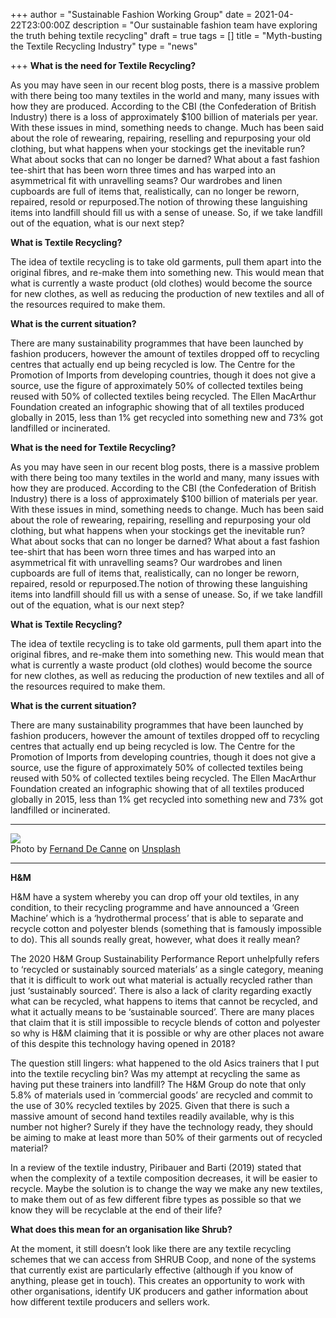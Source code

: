 +++
author = "Sustainable Fashion Working Group"
date = 2021-04-22T23:00:00Z
description = "Our sustainable fashion team have exploring the truth behing textile recycling"
draft = true
tags = []
title = "Myth-busting the Textile Recycling Industry"
type = "news"

+++
**What is the need for Textile Recycling?**

As you may have seen in our recent blog posts, there is a massive problem with there being too many textiles in the world and many, many issues with how they are produced. According to the CBI (the Confederation of British Industry) there is a loss of approximately $100 billion of materials per year. With these issues in mind, something needs to change. Much has been said about the role of rewearing, repairing, reselling and repurposing your old clothing, but what happens when your stockings get the inevitable run? What about socks that can no longer be darned? What about a fast fashion tee-shirt that has been worn three times and has warped into an asymmetrical fit with unravelling seams? Our wardrobes and linen cupboards are full of items that, realistically, can no longer be reworn, repaired, resold or repurposed.The notion of throwing these languishing items into landfill should fill us with a sense of unease. So, if we take landfill out of the equation, what is our next step?

**What is Textile Recycling?**

The idea of textile recycling is to take old garments, pull them apart into the original fibres, and re-make them into something new. This would mean that what is currently a waste product (old clothes) would become the source for new clothes, as well as reducing the production of new textiles and all of the resources required to make them.

**What is the current situation?**

There are many sustainability programmes that have been launched by fashion producers, however the amount of textiles dropped off to recycling centres that actually end up being recycled is low. The Centre for the Promotion of Imports from developing countries, though it does not give a source, use the figure of approximately 50% of collected textiles being reused with 50% of collected textiles being recycled. The Ellen MacArthur Foundation created an infographic showing that of all textiles produced globally in 2015, less than 1% get recycled into something new and 73% got landfilled or incinerated.

**What is the need for Textile Recycling?**

As you may have seen in our recent blog posts, there is a massive problem with there being too many textiles in the world and many, many issues with how they are produced. According to the CBI (the Confederation of British Industry) there is a loss of approximately $100 billion of materials per year. With these issues in mind, something needs to change. Much has been said about the role of rewearing, repairing, reselling and repurposing your old clothing, but what happens when your stockings get the inevitable run? What about socks that can no longer be darned? What about a fast fashion tee-shirt that has been worn three times and has warped into an asymmetrical fit with unravelling seams? Our wardrobes and linen cupboards are full of items that, realistically, can no longer be reworn, repaired, resold or repurposed.The notion of throwing these languishing items into landfill should fill us with a sense of unease. So, if we take landfill out of the equation, what is our next step?

**What is Textile Recycling?**

The idea of textile recycling is to take old garments, pull them apart into the original fibres, and re-make them into something new. This would mean that what is currently a waste product (old clothes) would become the source for new clothes, as well as reducing the production of new textiles and all of the resources required to make them.

**What is the current situation?**

There are many sustainability programmes that have been launched by fashion producers, however the amount of textiles dropped off to recycling centres that actually end up being recycled is low. The Centre for the Promotion of Imports from developing countries, though it does not give a source, use the figure of approximately 50% of collected textiles being reused with 50% of collected textiles being recycled. The Ellen MacArthur Foundation created an infographic showing that of all textiles produced globally in 2015, less than 1% get recycled into something new and 73% got landfilled or incinerated.

***

**![](https://res.cloudinary.com/shrub-co-op/image/upload/v1618921329/shrubcoop.org/media/fernand-de-canne-2fNMdA6a5ck-unsplash_wjh4f7.jpg)**  
Photo by [Fernand De Canne](https://unsplash.com/@fernanddecanne?utm_source=unsplash&utm_medium=referral&utm_content=creditCopyText) on [Unsplash](https://unsplash.com/s/photos/h%26m?utm_source=unsplash&utm_medium=referral&utm_content=creditCopyText)

***

**H&M**

H&M have a system whereby you can drop off your old textiles, in any condition, to their recycling programme and have announced a ‘Green Machine’ which is a ‘hydrothermal process’ that is able to separate and recycle cotton and polyester blends (something that is famously impossible to do). This all sounds really great, however, what does it really mean?

The 2020 H&M Group Sustainability Performance Report unhelpfully refers to ‘recycled or sustainably sourced materials’ as a single category, meaning that it is difficult to work out what material is actually recycled rather than just ‘sustainably sourced’. There is also a lack of clarity regarding exactly what can be recycled, what happens to items that cannot be recycled, and what it actually means to be ‘sustainable sourced’. There are many places that claim that it is still impossible to recycle blends of cotton and polyester so why is H&M claiming that it is possible or why are other places not aware of this despite this technology having opened in 2018?

The question still lingers: what happened to the old Asics trainers that I put into the textile recycling bin? Was my attempt at recycling the same as having put these trainers into landfill? The H&M Group do note that only 5.8% of materials used in ’commercial goods’ are recycled and commit to the use of 30% recycled textiles by 2025. Given that there is such a massive amount of second hand textiles readily available, why is this number not higher? Surely if they have the technology ready, they should be aiming to make at least more than 50% of their garments out of recycled material?

In a review of the textile industry, Piribauer and Barti (2019) stated that when the complexity of a textile composition decreases, it will be easier to recycle. Maybe the solution is to change the way we make any new textiles, to make them out of as few different fibre types as possible so that we know they will be recyclable at the end of their life?

**What does this mean for an organisation like Shrub?**

At the moment, it still doesn’t look like there are any textile recycling schemes that we can access from SHRUB Coop, and none of the systems that currently exist are particularly effective (although if you know of anything, please get in touch). This creates an opportunity to work with other organisations, identify UK producers and gather information about how different textile producers and sellers work.